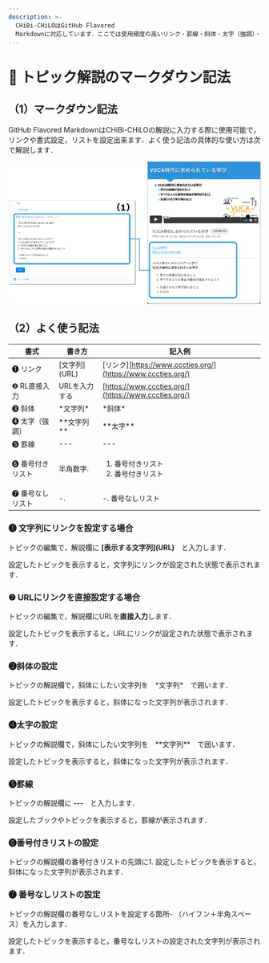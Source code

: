 ```yaml
---
description: >-
  CHiBi-CHiLOはGitHub Flavored
  Markdownに対応しています．ここでは使用頻度の高いリンク・罫線・斜体・太字（強調）・番号付きリスト・番号なしリストの設定方法を紹介します．
---
```


# 🌿 トピック解説のマークダウン記法

## （1）マークダウン記法

GitHub Flavored MarkdownはCHiBi-CHiLOの解説に入力する際に使用可能で，リンクや書式設定，リストを設定出来ます．よく使う記法の具体的な使い方は次で解説します．

![](<../.gitbook/assets/image (269).png>)

## （2）よく使う記法

| 書式        | 書き方          | 記入例                                                        |
| --------- | ------------ | ---------------------------------------------------------- |
| ❶ リンク     | \[文字列]\(URL) | \[リンク][https://www.cccties.org/](https://www.cccties.org/) |
| ❷ RL直接入力  | URLを入力する     | [https://www.cccties.org/](https://www.cccties.org/)       |
| ❸ 斜体      | \*文字列\*      | \*斜体\*                                                     |
| ❹ 太字（強調）  | \*\*文字列\*\*  | \*\*太字\*\*                                                 |
| ❺ 罫線      | ---          | ---                                                        |
| ❻ 番号付きリスト | 半角数字.        | <ol><li>番号付きリスト</li><li>番号付きリスト</li></ol>                  |
| ❼ 番号なしリスト | -.           | -. 番号なしリスト                                                 |

### ❶ 文字列にリンクを設定する場合

トピックの編集で，解説欄に **\[表示する文字列]\(URL)**　と入力します．

設定したトピックを表示すると，文字列にリンクが設定された状態で表示されます．

### ❷ URLにリンクを直接設定する場合

トピックの編集で，解説欄にURLを**直接入力**します．&#x20;

設定したトピックを表示すると，URLにリンクが設定された状態で表示されます．

### ❸斜体の設定

トピックの解説欄で，斜体にしたい文字列を　\*文字列\*　で囲います．

&#x20;設定したトピックを表示すると，斜体になった文字列が表示されます．

### ❹太字の設定

トピックの解説欄で，斜体にしたい文字列を　\*\*文字列\*\*　で囲います．&#x20;

設定したトピックを表示すると，斜体になった文字列が表示されます．

### ❺罫線

トピックの解説欄に **---**　と入力します．

設定したブックやトピックを表示すると，罫線が表示されます．

### ❻番号付きリストの設定

トピックの解説欄の番号付きリストの先頭に1. 設定したトピックを表示すると，斜体になった文字列が表示されます．

### ❼ 番号なしリストの設定

トピックの解説欄の番号なしリストを設定する箇所- （ハイフン＋半角スペース）を入力します．

設定したトピックを表示すると，番号なしリストの設定された文字列が表示されます．
